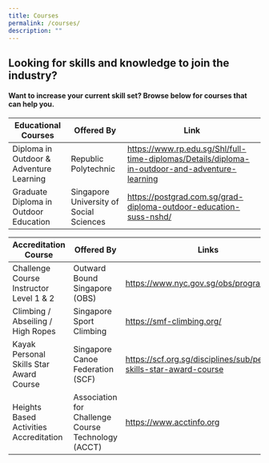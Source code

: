 ```yaml
---
title: Courses
permalink: /courses/
description: ""
---
```

## Looking for skills and knowledge to join the industry? 
#### Want to increase your current skill set? Browse below for courses that can help you.



| Educational Courses | Offered By | Link |
| -------- | -------- | -------- |
| Diploma in Outdoor & Adventure Learning | Republic Polytechnic| https://www.rp.edu.sg/Shl/full-time-diplomas/Details/diploma-in-outdoor-and-adventure-learning     |
| Graduate Diploma in Outdoor Education | Singapore University of Social Sciences | https://postgrad.com.sg/grad-diploma-outdoor-education-suss-nshd/



| Accreditation Course | Offered By | Links|
| -------- | -------- | -------- |
| Challenge Course Instructor Level 1 & 2  | Outward Bound Singapore (OBS) | https://www.nyc.gov.sg/obs/programmes |
| Climbing / Abseiling / High Ropes | Singapore Sport Climbing | https://smf-climbing.org/|
| Kayak Personal Skills Star Award Course | Singapore Canoe Federation (SCF) | https://scf.org.sg/disciplines/sub/personal-skills-star-award-course |
| Heights Based Activities Accreditation | Association for Challenge Course Technology (ACCT) | https://www.acctinfo.org |
